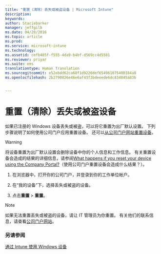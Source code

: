 ```yaml
---
title: "重置（清除）丢失或被盗设备 | Microsoft Intune"
description: 
keywords: 
author: Staciebarker
manager: jeffgilb
ms.date: 04/28/2016
ms.topic: article
ms.prod: 
ms.service: microsoft-intune
ms.technology: 
ms.assetid: cefb485f-f555-4da9-b4bf-d569cc4d5581
ms.reviewer: priyar
ms.suite: ems
translationtype: Human Translation
ms.sourcegitcommit: e52ebdd62ca68f1d9226def654961075400184a8
ms.openlocfilehash: 2b2790826e46e6af43f3bdeeede6dc834845a83b


---
```



# 重置（清除）丢失或被盗设备

如果已注册的 Windows 设备丢失或被盗，可以将它重置为出厂默认设置。 下列步骤说明了如何使用公司门户应用重置设备。 还可以[从公司门户网站重置设备](reset-your-device-cpwebsite.md)。


> [!WARNING]
> 将设备重置为出厂默认设置会删除设备中你的个人信息和工作信息。 有关重置设备会造成的结果的详细信息，请参阅[What happens if you reset your device using the Company Portal?](what-happens-if-you-reset-your-device-using-the-company-portal-windows.md)（使用公司门户重置设备会造成什么结果？）。

1.  在浏览器中，打开你的公司门户，并登录到你的工作单位帐户。

2.  在“我的设备”下，选择丢失或被盗的设备。

3.  点击**重置** &gt; **重置**。

> [!NOTE]
> 如果无法重置丢失或被盗的设备，请让 IT 管理员为你重置。 有关他们的联系信息，请查看[公司门户网站](http://portal.manage.microsoft.com)。

### 另请参阅
[通过 Intune 使用 Windows 设备](using-your-windows-device-with-intune.md)


<!--HONumber=Jun16_HO4-->


